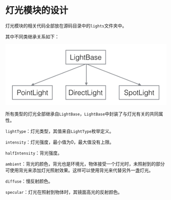 # 灯光模块的设计

灯光模块的相关代码全部放在源码目录中的`lights`文件夹中。

其中不同类继承关系如下：

![](575cd4bd06a5a.png)

所有类型的灯光全部继承自`LightBase`，`LightBase`中封装了与灯光有关的共同属性。

`lightType`：灯光类型，其值来自`LightType`枚举定义。

`intensity`：灯光强度，最小值为0，最大值没有上限。

`halfIntensity`：背光强度。

`ambient`：背光的颜色，背光也是环境光，物体接受一个灯光时，未照射到的部分可使用背光来添加灯光照射效果。这样可以使用背光来代替另外一盏灯光。

`diffuse`：慢反射颜色。

`specular`：灯光在照射到物体时，其镜面高光的反射颜色。


